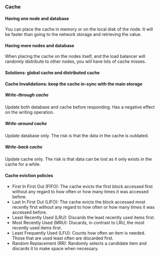 ### Cache
#### Having one node and database
You can place the cache in memory or on the local disk of the node. It will be faster than going to the 
network storage
and retrieving the value.
#### Having more nodes and database
When placing the cache on the nodes itself, and the load balancer will randomly distribute to other nodes, 
you will have lots of cache misses.
#### Solutions: global cache and distributed cache
#### Cache Invalidations: keep the cache in-sync with the main storage
##### Write-through cache
Update both database and cache before responding. Has a negative effect on the writing operation.
##### Write-around cache
Update database only. The risk is that the data in the cache is outdated.
##### Write-back cache
Update cache only. The risk is that data can be lost as it only exists in the cache for a while.
#### Cache eviction policies
- First In First Out (FIFO): The cache evicts the first block accessed first without 
any regard to how often or how many times it was accessed before.
- Last In First Out (LIFO): The cache evicts the block accessed most recently first without 
any regard to how often or how many times it was accessed before.
- Least Recently Used (LRU): Discards the least recently used items first.
- Most Recently Used (MRU): Discards, in contrast to LRU, the most recently used items first.
- Least Frequently Used (LFU): Counts how often an item is needed. 
Those that are used least often are discarded first.
- Random Replacement (RR): Randomly selects a candidate item and discards it to make space when necessary.